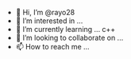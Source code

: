 - 👋 Hi, I’m @rayo28
- 👀 I’m interested in ...
- 🌱 I’m currently learning ... c++
- 💞️ I’m looking to collaborate on ...
- 📫 How to reach me ... 

<!---
rayo28/rayo28 is a ✨ special ✨ repository because its `README.md` (this file) appears on your GitHub profile.
You can click the Preview link to take a look at your changes.
--->
